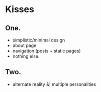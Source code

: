 # Kisses

## One.

 * simplistic/minimal design
 * about page
 * navigation (posts + static pages)
 * nothing else.

## Two.

 * alternate reality &| multiple personalities
